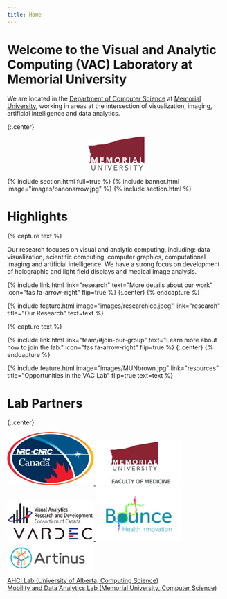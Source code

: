 ```yaml
---
title: Home
---
```


# Welcome to the Visual and Analytic Computing (VAC) Laboratory at Memorial University

We are located in the [Department of Computer Science](http://www.cs.mun.ca) at [Memorial University](http://www.mun.ca), working in areas at the intersection of visualization, imaging, artificial intelligence
and data analytics.

<!-- %
  include link.html
  type="github"
  icon=""
  text="See the template on GitHub"
  link="greenelab/lab-website-template"
  style="button"
%}
{%
  include link.html
  type="docs"
  icon=""
  text="See the documentation"
  link="https://github.com/greenelab/lab-website-template/wiki"
  style="button"
%} -->
{:.center}

<center>
<img src="images/MUN-Logo-RGB-med.jpg">
</center>

{% include section.html full=true %}
{% include banner.html image="images/panonarrow.jpg" %}
{% include section.html %}

# Highlights

{% capture text %}

Our research focuses on visual and analytic computing, including: data visualization, scientific computing, computer graphics, computational imaging and artificial intelligence. 
We have a strong focus on development of holographic and light field displays and medical image analysis. 

{%
  include link.html
  link="research"
  text="More details about our work"
  icon="fas fa-arrow-right"
  flip=true
%}
{:.center}
{% endcapture %}

{%
  include feature.html
  image="images/researchico.jpeg"
  link="research"
  title="Our Research"
  text=text
%}

{% capture text %}

{%
  include link.html
  link="team/#join-our-group"
  text="Learn more about how to join the lab."
  icon="fas fa-arrow-right"
  flip=true
%}
{:.center}
{% endcapture %}

{%
  include feature.html
  image="images/MUNbrown.jpg"
  link="resources"
  title="Opportunities in the VAC Lab"
  flip=true
  text=text
%}



<!-- {% capture text %}
Duis aute irure dolor in reprehenderit in voluptate velit esse cillum dolore eu fugiat nulla pariatur.
Excepteur sint occaecat cupidatat non proident, sunt in culpa qui officia deserunt mollit anim id est laborum.

{%
  include link.html
  link="tools"
  text="Browse our tools"
  icon="fas fa-arrow-right"
  flip=true
%}
{:.center}
{% endcapture %}

{%
  include feature.html
  image="images/photo.jpg"
  link="resources"
  title="Our Resources"
  flip=true
  text=text
%}
-->

<!--
{% capture text %}
Lorem ipsum dolor sit amet, consectetur adipiscing elit, sed do eiusmod tempor incididunt ut labore et dolore magna aliqua.

{%
  include link.html
  link="team"
  text="Meet our team"
  icon="fas fa-arrow-right"
  flip=true
%}
{:.center}
{% endcapture %}

{%
  include feature.html
  image="images/photo.jpg"
  link="team"
  title="Our Team"
  text=text
%}
-->

# Lab Partners

{:.center} 

<a href="http://https://nrc.canada.ca"> <img src="images/nrclogo.png" width="200"> </a>
<a href="https://www.med.mun.ca/medicine/home.aspx"> <img src="images/medlogo.jpg" width="200"> </a>
<a href="https://www.vardec.ca/"> <img src="images/vardeclogo.jpg" width="200"> </a>
<a href="https://https://bounceinnovation.ca/"> <img src="images/ouncelogo.jpeg" width="200"> </a>
<img src="images/artinuslogo.jpg" width="200"> <br>
<a href="https://spaces.facsci.ualberta.ca/ahci/news/media/"> AHCI Lab (University of Alberta, Computing Science) </a> <br>
<a href="http://www.cs.mun.ca/~asoaresjunio/">  Mobility and Data Analytics Lab (Memorial University, Computer Science)</a>


